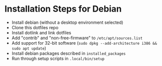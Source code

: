 # Installation Steps for Debian

- Install debian (without a desktop environment selected)
- Clone this dotfiles repo
- Install dotlink and link dotfiles
- Add "contrib" and "non-free-firmware" to `/etc/apt/sources.list`
- Add support for 32-bit software (`sudo dpkg --add-architecture i386 && sudo apt update`)
- Install debian packages described in `installed_packages`
- Run through setup scripts in `.local/bin/setup`
